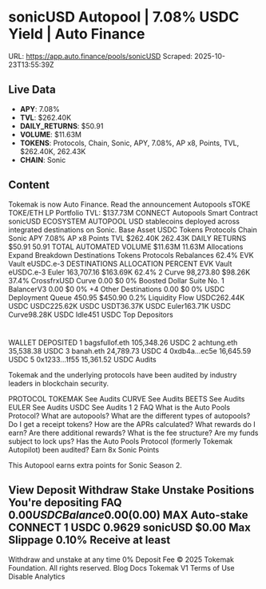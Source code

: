 # sonicUSD Autopool | 7.08% USDC Yield | Auto Finance

URL: https://app.auto.finance/pools/sonicUSD
Scraped: 2025-10-23T13:55:39Z

## Live Data

- **APY**: 7.08%
- **TVL**: $262.40K
- **DAILY_RETURNS**: $50.91
- **VOLUME**: $11.63M
- **TOKENS**: Protocols, Chain, Sonic, APY, 7.08%, AP x8, Points, TVL, $262.40K, 262.43K
- **CHAIN**: Sonic

## Content

Tokemak is now Auto Finance.
Read the announcement
Autopools
sTOKE
TOKE/ETH
LP
Portfolio
TVL:
$137.73M
CONNECT
Autopools
Smart Contract
sonicUSD
ECOSYSTEM AUTOPOOL
USD stablecoins deployed across integrated destinations on Sonic.
Base Asset
USDC
Tokens
Protocols
Chain
Sonic
APY
7.08%
AP x8
Points
TVL
$262.40K
262.43K
DAILY RETURNS
$50.91
50.91
TOTAL AUTOMATED VOLUME
$11.63M
11.63M
Allocations
Expand
Breakdown
Destinations
Tokens
Protocols
Rebalances
62.4%
EVK Vault eUSDC.e-3
DESTINATIONS
ALLOCATION
PERCENT
EVK Vault eUSDC.e-3
Euler
163,707.16
$163.69K
62.4%
2
Curve
98,273.80
$98.26K
37.4%
CrossfrxUSD
Curve
0.00
$0
0%
Boosted Dollar Suite No. 1
BalancerV3
0.00
$0
0%
+4
Other Destinations
0.00
$0
0%
USDC
Deployment Queue
450.95
$450.90
0.2%
Liquidity Flow
USDC262.44K USDC
USDC225.62K USDC
USDT36.37K USDC
Euler163.71K USDC
Curve98.28K USDC
Idle451 USDC
Top Depositors
#
WALLET
DEPOSITED
1
bagsfullof.eth
105,348.26 USDC
2
achtung.eth
35,538.38 USDC
3
banah.eth
24,789.73 USDC
4
0xdb4a...ec5e
16,645.59 USDC
5
0x1233...1f55
15,361.52 USDC
Audits

Tokemak and the underlying protocols have been audited by industry leaders in blockchain security.

PROTOCOL
TOKEMAK
See Audits
CURVE
See Audits
BEETS
See Audits
EULER
See Audits
USDC
See Audits
1
2
FAQ
What is the Auto Pools Protocol?
What are autopools?
What are the different types of autopools?
Do I get a receipt tokens?
How are the APRs calculated?
What rewards do I earn?
Are there additional rewards?
What is the fee structure?
Are my funds subject to lock ups?
Has the Auto Pools Protocol (formerly Tokemak Autopilot) been audited?
Earn 8x Sonic Points

This Autopool earns extra points for Sonic Season 2.

View
Deposit
Withdraw
Stake
Unstake
Positions
You're depositing
FAQ
$0.00
USDC
Balance 0.00
($0.00)
MAX
Auto-stake
CONNECT
1 USDC
0.9629 sonicUSD
$0.00
Max Slippage
0.10%
Receive at least
-
Withdraw and unstake at any time
0% Deposit Fee
© 2025 Tokemak Foundation. All rights reserved.
Blog
Docs
Tokemak V1
Terms of Use
Disable Analytics